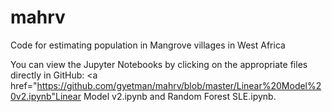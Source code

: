 # mahrv
Code for estimating population in Mangrove villages in West Africa

You can view the Jupyter Notebooks by clicking on the appropriate files directly in GitHub: <a href="https://github.com/gyetman/mahrv/blob/master/Linear%20Model%20v2.ipynb"Linear Model v2.ipynb</a> and Random Forest SLE.ipynb. 
